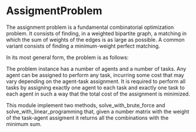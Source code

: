 # AssigmentProblem
The assignment problem is a fundamental combinatorial optimization problem. It consists of finding, in a weighted bipartite graph, a matching in which the sum of weights of the edges is as large as possible. A common variant consists of finding a minimum-weight perfect matching.

In its most general form, the problem is as follows:

The problem instance has a number of agents and a number of tasks. Any agent can be assigned to perform any task, incurring some cost that may vary depending on the agent-task assignment. It is required to perform all tasks by assigning exactly one agent to each task and exactly one task to each agent in such a way that the total cost of the assignment is minimized.

This module implement two methods, solve_with_brute_force and solve_with_linear_programming that, given a number matrix with the weight of the task-agent assigment it returns all the combinations with the minimum sum.
